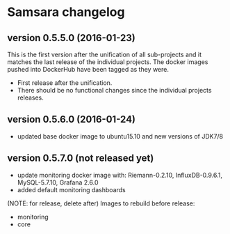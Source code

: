 # Samsara changelog


## version 0.5.5.0 (2016-01-23)

This is the first version after the unification of all sub-projects and it matches
the last release of the individual projects.
The docker images pushed into DockerHub have been tagged as they were.

  * First release after the unification.
  * There should be no functional changes since the individual projects releases.


## version 0.5.6.0 (2016-01-24)

  * updated base docker image to ubuntu15.10 and new versions of JDK7/8

## version 0.5.7.0 (not released yet)

  * update monitoring docker image with: Riemann-0.2.10, InfluxDB-0.9.6.1, MySQL-5.7.10, Grafana 2.6.0
  * added default monitoring dashboards


(NOTE: for release, delete after)
Images to rebuild before release:
  - monitoring
  - core
